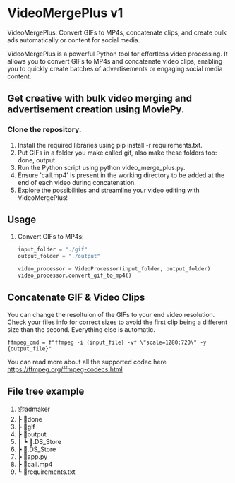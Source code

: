 # VideoMergePlus v1
VideoMergePlus: Convert GIFs to MP4s, concatenate clips, and create bulk ads automatically or content for social media.

VideoMergePlus is a powerful Python tool for effortless video processing. It allows you to convert GIFs to MP4s and concatenate video clips, enabling you to quickly create batches of advertisements or engaging social media content.

## Get creative with bulk video merging and advertisement creation using MoviePy.
### Clone the repository.
1. Install the required libraries using pip install -r requirements.txt.
2. Put GIFs in a folder you make called gif, also make these folders too: done, output
3. Run the Python script using python video_merge_plus.py.
4. Ensure 'call.mp4' is present in the working directory to be added at the end of each video during concatenation.
5. Explore the possibilities and streamline your video editing with VideoMergePlus!

## Usage

1. Convert GIFs to MP4s:
   ```python
   input_folder = "./gif"
   output_folder = "./output"

   video_processor = VideoProcessor(input_folder, output_folder)
   video_processor.convert_gif_to_mp4()

## Concatenate GIF & Video Clips
You can change the resoltuion of the GIFs to your end video resolution. Check your files info for correct sizes to avoid the first clip being a different size than  the second. Everything else is automatic. 

```
ffmpeg_cmd = f"ffmpeg -i {input_file} -vf \"scale=1280:720\" -y {output_file}"
```

You can read more about all the supported codec here https://ffmpeg.org/ffmpeg-codecs.html

## File tree example
1. 📦admaker
2. ┣ 📂done
3.   ┣ 📂gif
4.   ┣ 📂output
5.   ┃ ┗ 📜.DS_Store
6. ┣ 📜.DS_Store
7. ┣ 📜app.py
8. ┣ 📜call.mp4
9. ┗ 📜requirements.txt

